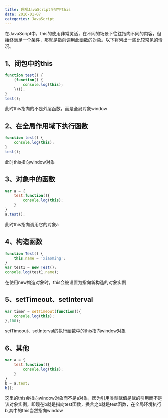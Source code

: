 ```yaml
---
title: 理解JavaScript关键字this
date: 2016-01-07
categories: JavaScript
---
```


在JavaScript中，this的使用非常灵活，在不同的场景下往往指向不同的内容，但始终满足一个条件，那就是指向调用此函数的对象。以下将列出一些比较常见的情况。

## 1、闭包中的this

```javascript
function test() {
	(function() {
		console.log(this);	
	})(); 
}
test();
```

此时this指向的不是外层函数，而是全局对象window

## 2、在全局作用域下执行函数

```javascript
function test() {
	console.log(this);	
}
test();
```

此时this指向window对象

## 3、对象中的函数

```javascript
var a = {
	test:function(){
		console.log(this);
	}
}
a.test();
```

此时this指向调用它的对象a

## 4、构造函数

```javascript
function Test() {
	this.name = 'xiaoming';
}
var test1 = new Test();
console.log(test1.name);
```

在使用new构造对象时，this会被设置为指向新构造的对象实例

## 5、setTimeout、setInterval

```javascript
var timer = setTimeout(function(){
	console.log(this);
},100);
```

setTimeout、setInterval的执行函数中的this指向window对象

## 6、其他

```javascript
var a = {
	test:function(){
		console.log(this);
	}
}
b = a.test;
b();
```

这里的this会指向window对象而不是a对象，因为引用类型赋值是赋的引用而不是该对象实例，即现在b就是指向test函数，换言之b就是test函数，在全局环境执行b,其中的this当然指向window